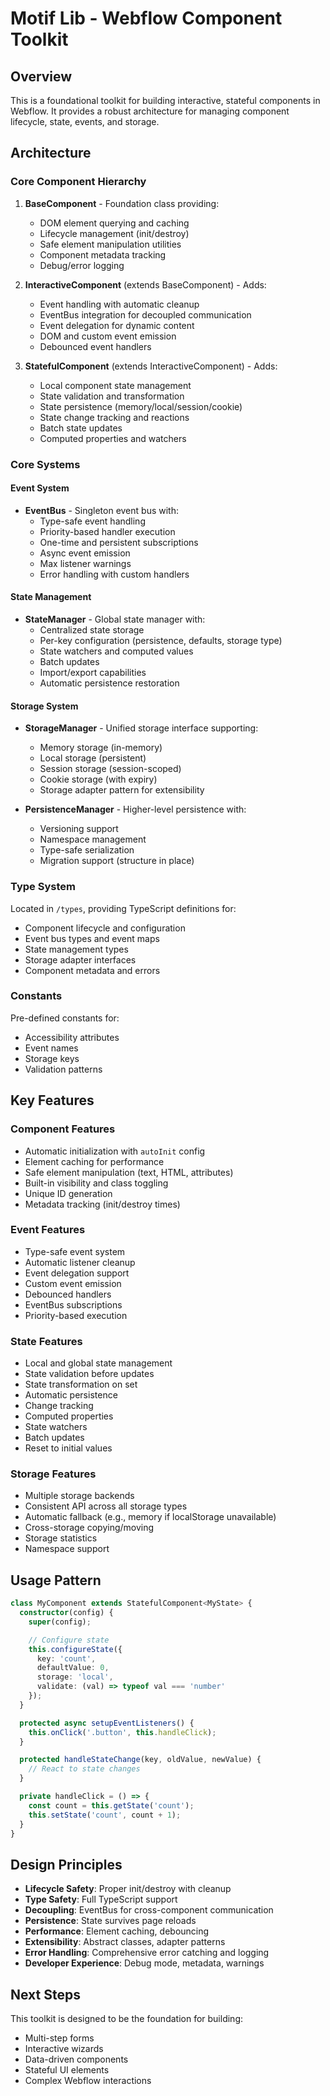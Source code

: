 # Motif Lib - Webflow Component Toolkit

## Overview
This is a foundational toolkit for building interactive, stateful components in Webflow. It provides a robust architecture for managing component lifecycle, state, events, and storage.

## Architecture

### Core Component Hierarchy
1. **BaseComponent** - Foundation class providing:
   - DOM element querying and caching
   - Lifecycle management (init/destroy)
   - Safe element manipulation utilities
   - Component metadata tracking
   - Debug/error logging

2. **InteractiveComponent** (extends BaseComponent) - Adds:
   - Event handling with automatic cleanup
   - EventBus integration for decoupled communication
   - Event delegation for dynamic content
   - DOM and custom event emission
   - Debounced event handlers

3. **StatefulComponent** (extends InteractiveComponent) - Adds:
   - Local component state management
   - State validation and transformation
   - State persistence (memory/local/session/cookie)
   - State change tracking and reactions
   - Batch state updates
   - Computed properties and watchers

### Core Systems

#### Event System
- **EventBus** - Singleton event bus with:
  - Type-safe event handling
  - Priority-based handler execution
  - One-time and persistent subscriptions
  - Async event emission
  - Max listener warnings
  - Error handling with custom handlers

#### State Management
- **StateManager** - Global state manager with:
  - Centralized state storage
  - Per-key configuration (persistence, defaults, storage type)
  - State watchers and computed values
  - Batch updates
  - Import/export capabilities
  - Automatic persistence restoration

#### Storage System
- **StorageManager** - Unified storage interface supporting:
  - Memory storage (in-memory)
  - Local storage (persistent)
  - Session storage (session-scoped)
  - Cookie storage (with expiry)
  - Storage adapter pattern for extensibility

- **PersistenceManager** - Higher-level persistence with:
  - Versioning support
  - Namespace management
  - Type-safe serialization
  - Migration support (structure in place)

### Type System
Located in `/types`, providing TypeScript definitions for:
- Component lifecycle and configuration
- Event bus types and event maps
- State management types
- Storage adapter interfaces
- Component metadata and errors

### Constants
Pre-defined constants for:
- Accessibility attributes
- Event names
- Storage keys
- Validation patterns

## Key Features

### Component Features
- Automatic initialization with `autoInit` config
- Element caching for performance
- Safe element manipulation (text, HTML, attributes)
- Built-in visibility and class toggling
- Unique ID generation
- Metadata tracking (init/destroy times)

### Event Features
- Type-safe event system
- Automatic listener cleanup
- Event delegation support
- Custom event emission
- Debounced handlers
- EventBus subscriptions
- Priority-based execution

### State Features
- Local and global state management
- State validation before updates
- State transformation on set
- Automatic persistence
- Change tracking
- Computed properties
- State watchers
- Batch updates
- Reset to initial values

### Storage Features
- Multiple storage backends
- Consistent API across all storage types
- Automatic fallback (e.g., memory if localStorage unavailable)
- Cross-storage copying/moving
- Storage statistics
- Namespace support

## Usage Pattern
```typescript
class MyComponent extends StatefulComponent<MyState> {
  constructor(config) {
    super(config);

    // Configure state
    this.configureState({
      key: 'count',
      defaultValue: 0,
      storage: 'local',
      validate: (val) => typeof val === 'number'
    });
  }

  protected async setupEventListeners() {
    this.onClick('.button', this.handleClick);
  }

  protected handleStateChange(key, oldValue, newValue) {
    // React to state changes
  }

  private handleClick = () => {
    const count = this.getState('count');
    this.setState('count', count + 1);
  }
}
```

## Design Principles
- **Lifecycle Safety**: Proper init/destroy with cleanup
- **Type Safety**: Full TypeScript support
- **Decoupling**: EventBus for cross-component communication
- **Persistence**: State survives page reloads
- **Performance**: Element caching, debouncing
- **Extensibility**: Abstract classes, adapter patterns
- **Error Handling**: Comprehensive error catching and logging
- **Developer Experience**: Debug mode, metadata, warnings

## Next Steps
This toolkit is designed to be the foundation for building:
- Multi-step forms
- Interactive wizards
- Data-driven components
- Stateful UI elements
- Complex Webflow interactions

